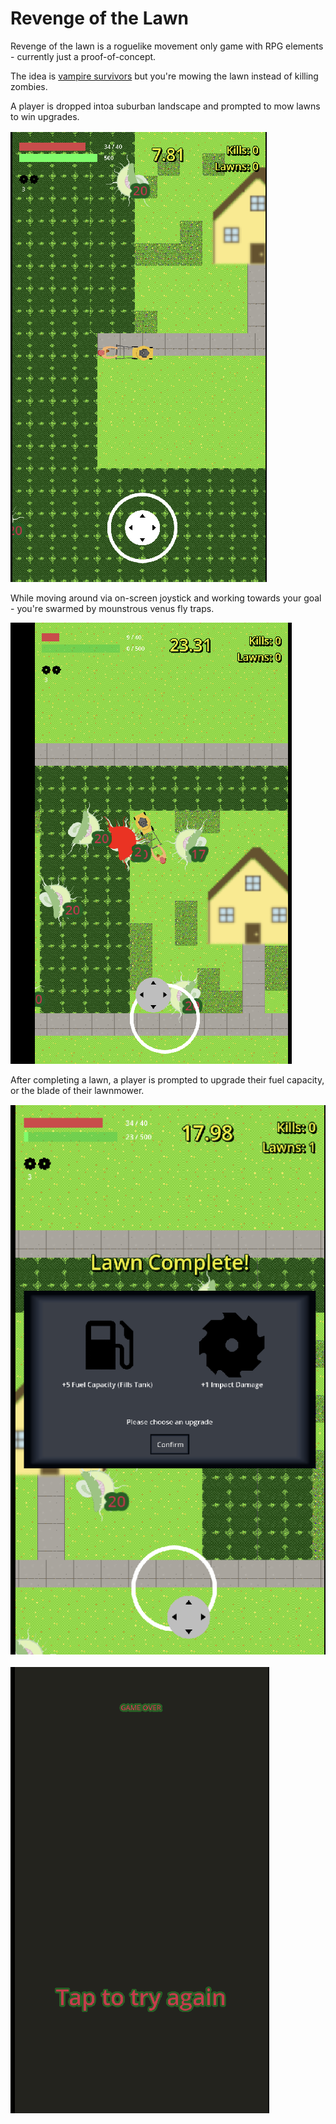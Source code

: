 # Revenge of the Lawn

Revenge of the lawn is a roguelike movement only game with RPG elements - currently just a proof-of-concept. 

The idea is [vampire survivors](https://poncle.itch.io/vampire-survivors) but you're mowing the lawn instead of killing zombies.

A player is dropped intoa suburban landscape and prompted to mow lawns to win upgrades.  

![](https://github.com/jsullivan2847/Revenge_of_the_lawn_v2/raw/main/screenshots/intro.png)

While moving around via on-screen joystick and working towards your goal - you're swarmed by mounstrous venus fly traps.  

![](https://github.com/jsullivan2847/Revenge_of_the_lawn_v2/raw/main/screenshots/damage.png)



After completing a lawn, a player is prompted to upgrade their fuel capacity, or the blade of their lawnmower. 

![](https://github.com/jsullivan2847/Revenge_of_the_lawn_v2/raw/main/screenshots/upgrades.png)

![](https://github.com/jsullivan2847/Revenge_of_the_lawn_v2/raw/main/screenshots/game_over.png)